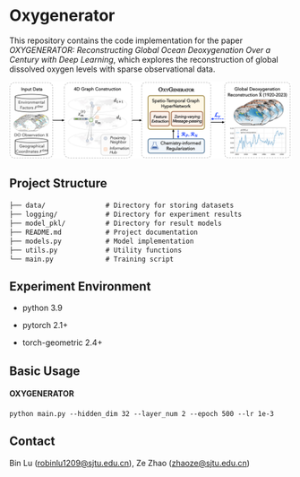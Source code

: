 # Oxygenerator

This repository contains the code implementation for the paper *OXYGENERATOR: Reconstructing Global Ocean Deoxygenation Over a Century with Deep Learning*, which explores the reconstruction of global dissolved oxygen levels with sparse observational data.

![image](system_model.png)


## Project Structure
```
├── data/               # Directory for storing datasets
├── logging/            # Directory for experiment results
├── model_pkl/          # Directory for result models
├── README.md           # Project documentation
├── models.py           # Model implementation
├── utils.py            # Utility functions
└── main.py             # Training script
```

## Experiment Environment

- python 3.9

- pytorch 2.1+

- torch-geometric 2.4+

## Basic Usage

#### OXYGENERATOR

```
python main.py --hidden_dim 32 --layer_num 2 --epoch 500 --lr 1e-3
```

## Contact

Bin Lu (robinlu1209@sjtu.edu.cn), Ze Zhao (zhaoze@sjtu.edu.cn)
